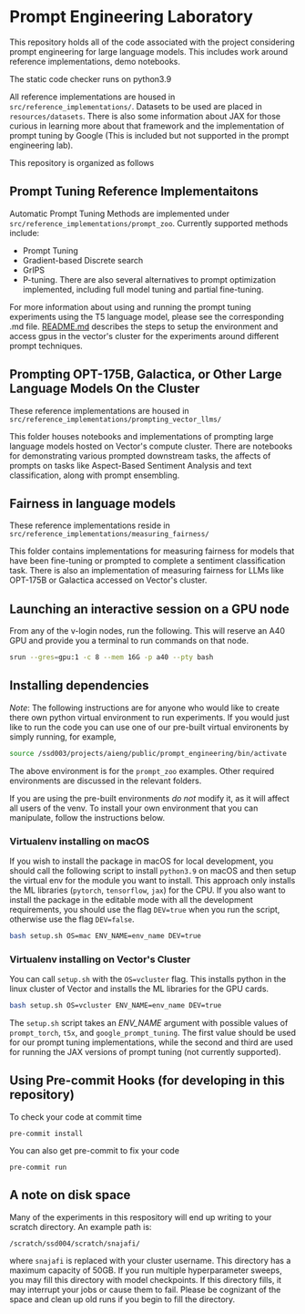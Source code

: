 # Prompt Engineering Laboratory

This repository holds all of the code associated with the project considering prompt engineering for large language models. This includes work around reference implementations, demo notebooks.

The static code checker runs on python3.9

All reference implementations are housed in `src/reference_implementations/`. Datasets to be used are placed in `resources/datasets`. There is also some information about JAX for those curious in learning more about that framework and the implementation of prompt tuning by Google (This is included but not supported in the prompt engineering lab).

This repository is organized as follows

## Prompt Tuning Reference Implementaitons

Automatic Prompt Tuning Methods are implemented under `src/reference_implementations/prompt_zoo`. Currently supported methods include:
* Prompt Tuning
* Gradient-based Discrete search
* GrIPS
* P-tuning.
There are also several alternatives to prompt optimization implemented, including full model tuning and partial fine-tuning.

For more information about using and running the prompt tuning experiments using the T5 language model, please see the corresponding .md file.
[README.md](/src/reference_implementations/prompt_zoo/README.md) describes the steps to setup the environment and access gpus in the vector's cluster for the experiments around different prompt techniques.

## Prompting OPT-175B, Galactica, or Other Large Language Models On the Cluster

These reference implementations are housed in `src/reference_implementations/prompting_vector_llms/`

This folder houses notebooks and implementations of prompting large language models hosted on Vector's compute cluster. There are notebooks for demonstrating various prompted downstream tasks, the affects of prompts on tasks like Aspect-Based Sentiment Analysis and text classification, along with prompt ensembling.

## Fairness in language models

These reference implementations reside in `src/reference_implementations/measuring_fairness/`

This folder contains implementations for measuring fairness for models that have been fine-tuning or prompted to complete a sentiment classification task. There is also an implementation of measuring fairness for LLMs like OPT-175B or Galactica accessed on Vector's cluster.

## Launching an interactive session on a GPU node

From any of the v-login nodes, run the following. This will reserve an A40 GPU and provide you a terminal to run commands on that node.

```bash
srun --gres=gpu:1 -c 8 --mem 16G -p a40 --pty bash
```

## Installing dependencies

*Note*: The following instructions are for anyone who would like to create there own python virtual environment to run experiments. If you would just like to run the code you can use one of our pre-built virtual environents by simply running, for example,

```bash
source /ssd003/projects/aieng/public/prompt_engineering/bin/activate
```
The above environment is for the `prompt_zoo` examples. Other required environments are discussed in the relevant folders.

If you are using the pre-built environments *do not* modify it, as it will affect all users of the venv. To install your own environment that you can manipulate, follow the instructions below.

### Virtualenv installing on macOS

If you wish to install the package in macOS for local development, you should call the following script to install `python3.9` on macOS and then setup the virtual env for the module you want to install. This approach only installs the ML libraries (`pytorch`, `tensorflow`, `jax`) for the CPU. If you also want to install the package in the editable mode with all the development requirements, you should use the flag `DEV=true` when you run the script, otherwise use the flag `DEV=false`.
```bash
bash setup.sh OS=mac ENV_NAME=env_name DEV=true
```

### Virtualenv installing on Vector's Cluster
You can call `setup.sh` with the `OS=vcluster` flag. This installs python in the linux cluster of Vector and installs the ML libraries for the GPU cards.
```bash
bash setup.sh OS=vcluster ENV_NAME=env_name DEV=true
```

The `setup.sh` script takes an *ENV_NAME* argument with possible values of `prompt_torch`, `t5x`, and `google_prompt_tuning`. The first value should be used for our prompt tuning implementations, while the second and third are used for running the JAX versions of prompt tuning (not currently supported).

## Using Pre-commit Hooks (for developing in this repository)
To check your code at commit time
```
pre-commit install
```

You can also get pre-commit to fix your code
```
pre-commit run
```

## A note on disk space

Many of the experiments in this respository will end up writing to your scratch directory. An example path is:
```
/scratch/ssd004/scratch/snajafi/
```
where `snajafi` is replaced with your cluster username. This directory has a maximum capacity of 50GB. If you run multiple hyperparameter sweeps, you may fill this directory with model checkpoints. If this directory fills, it may interrupt your jobs or cause them to fail. Please be cognizant of the space and clean up old runs if you begin to fill the directory.
